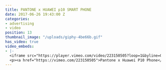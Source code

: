 ```yaml
---
title: PANTONE x HUAWEI p10 SMART PHONE
date: 2017-06-26 19:43:00 Z
categories:
- advertising
- video
position: 13
thumbnail_image: "/uploads/giphy-4be66b.gif"
has_video: true
video_embeds:
- |-
  <iframe src="https://player.vimeo.com/video/223150505?loop=1&byline=0&portrait=0" width="1280" height="720" frameborder="0" webkitallowfullscreen mozallowfullscreen allowfullscreen></iframe>
  <p><a href="https://vimeo.com/223150505">Pantone x Huawei P10 Phone</a> from <a href="https://vimeo.com/user30551234">Batu Projects</a> on <a href="https://vimeo.com">Vimeo</a>.</p>
---
```


